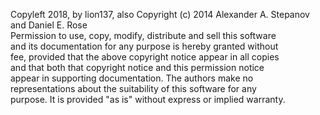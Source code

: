 Copyleft 2018, by lion137, also
Copyright (c) 2014 Alexander A. Stepanov and Daniel E. Rose    
Permission to use, copy, modify, distribute and sell this software    
and its documentation for any purpose is hereby granted without    
fee, provided that the above copyright notice appear in all copies    
and that both that copyright notice and this permission notice    
appear in supporting documentation. The authors make no    
representations about the suitability of this software for any    
purpose. It is provided "as is" without express or implied warranty.    

